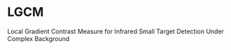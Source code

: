 # LGCM
Local Gradient Contrast Measure for Infrared Small Target Detection Under Complex Background
